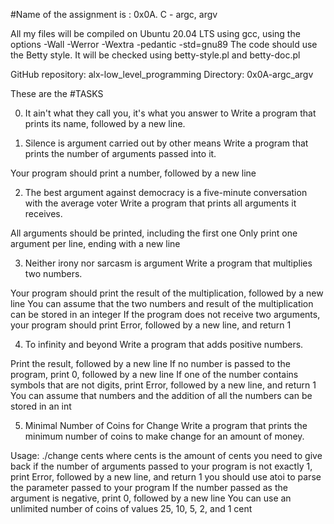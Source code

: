 #Name of the assignment is : 0x0A. C - argc, argv

All my files will be compiled on Ubuntu 20.04 LTS using gcc, using the options -Wall -Werror -Wextra -pedantic -std=gnu89
The code should use the Betty style. It will be checked using betty-style.pl and betty-doc.pl

GitHub repository: alx-low_level_programming
Directory: 0x0A-argc_argv

These are the #TASKS

0. It ain't what they call you, it's what you answer to
Write a program that prints its name, followed by a new line.


1. Silence is argument carried out by other means
Write a program that prints the number of arguments passed into it.

Your program should print a number, followed by a new line


2. The best argument against democracy is a five-minute conversation with the average voter
Write a program that prints all arguments it receives.

All arguments should be printed, including the first one
Only print one argument per line, ending with a new line


3. Neither irony nor sarcasm is argument
Write a program that multiplies two numbers.

Your program should print the result of the multiplication, followed by a new line
You can assume that the two numbers and result of the multiplication can be stored in an integer
If the program does not receive two arguments, your program should print Error, followed by a new line, and return 1


4. To infinity and beyond
Write a program that adds positive numbers.

Print the result, followed by a new line
If no number is passed to the program, print 0, followed by a new line
If one of the number contains symbols that are not digits, print Error, followed by a new line, and return 1
You can assume that numbers and the addition of all the numbers can be stored in an int


5. Minimal Number of Coins for Change
Write a program that prints the minimum number of coins to make change for an amount of money.

Usage: ./change cents
where cents is the amount of cents you need to give back
if the number of arguments passed to your program is not exactly 1, print Error, followed by a new line, and return 1
you should use atoi to parse the parameter passed to your program
If the number passed as the argument is negative, print 0, followed by a new line
You can use an unlimited number of coins of values 25, 10, 5, 2, and 1 cent
